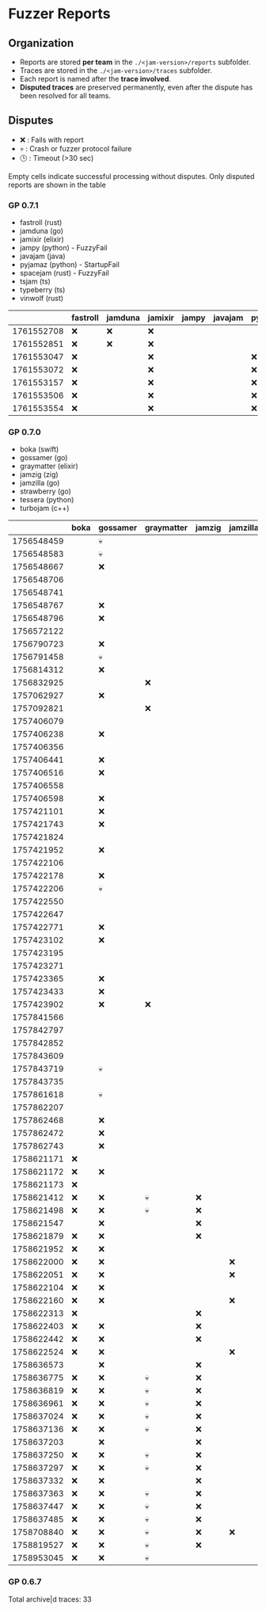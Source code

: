 # Fuzzer Reports

## Organization

- Reports are stored **per team** in the `./<jam-version>/reports` subfolder.  
- Traces are stored in the `./<jam-version>/traces` subfolder.  
- Each report is named after the **trace involved**.
- **Disputed traces** are preserved permanently, even after the dispute has been resolved for all teams.  

## Disputes

* ❌ : Fails with report
* 💀 : Crash or fuzzer protocol failure
* 🕒 : Timeout (>30 sec)

Empty cells indicate successful processing without disputes.
Only disputed reports are shown in the table

### GP 0.7.1

* fastroll (rust)
* jamduna (go)
* jamixir (elixir)
* jampy (python)    - FuzzyFail
* javajam (java)
* pyjamaz (python)  - StartupFail
* spacejam (rust)   - FuzzyFail
* tsjam (ts)
* typeberry (ts)
* vinwolf (rust)

|            | fastroll | jamduna | jamixir | jampy | javajam | pyjamaz | spacejam | tsjam | typeberry | vinwolf |
|------------|----------|---------|---------|-------|---------|---------|----------|-------|-----------|---------|
| 1761552708 |    ❌    |   ❌    |   ❌    |       |         |         |    ❌    |       |           |         |
| 1761552851 |    ❌    |   ❌    |   ❌    |       |         |         |    ❌    |       |           |         |
| 1761553047 |    ❌    |         |   ❌    |       |         |   ❌    |    ❌    |       |     ❌    |   ❌    |
| 1761553072 |    ❌    |         |   ❌    |       |         |   ❌    |    ❌    |       |     ❌    |   ❌    |
| 1761553157 |    ❌    |         |   ❌    |       |         |   ❌    |    ❌    |       |     ❌    |   💀    |
| 1761553506 |    ❌    |         |   ❌    |       |         |   ❌    |    ❌    |       |     ❌    |   ❌    |
| 1761553554 |    ❌    |         |   ❌    |       |         |   ❌    |    ❌    |       |     ❌    |   ❌    |

### GP 0.7.0

* boka (swift)
* gossamer (go)
* graymatter (elixir)
* jamzig (zig)
* jamzilla (go)
* strawberry (go)
* tessera (python)
* turbojam (c++)

|            | boka | gossamer | graymatter | jamzig | jamzilla | tessera | turbojam |
|------------|------|----------|------------|--------|----------|---------|----------|
| 1756548459 |      |    💀    |            |        |          |         |          |
| 1756548583 |      |    💀    |            |        |          |         |    ❌    |
| 1756548667 |      |    ❌    |            |        |          |         |          |
| 1756548706 |      |          |            |        |          |         |          |
| 1756548741 |      |          |            |        |          |         |          |
| 1756548767 |      |    ❌    |            |        |          |         |          |
| 1756548796 |      |    ❌    |            |        |          |         |          | 
| 1756572122 |      |          |            |        |          |         |          |
| 1756790723 |      |    ❌    |            |        |          |         |          |
| 1756791458 |      |    💀    |            |        |          |         |          |
| 1756814312 |      |    ❌    |            |        |          |         |          |
| 1756832925 |      |          |     ❌     |        |          |         |          |
| 1757062927 |      |    ❌    |            |        |          |         |          |
| 1757092821 |      |          |     ❌     |        |          |         |          |
| 1757406079 |      |          |            |        |          |         |          |
| 1757406238 |      |    ❌    |            |        |          |   ❌    |          |
| 1757406356 |      |          |            |        |          |         |          |
| 1757406441 |      |    ❌    |            |        |          |         |          |
| 1757406516 |      |    ❌    |            |        |          |         |          |
| 1757406558 |      |          |            |        |          |   ❌    |          |
| 1757406598 |      |    ❌    |            |        |          |   ❌    |          |
| 1757421101 |      |    ❌    |            |        |          |   ❌    |          |
| 1757421743 |      |    ❌    |            |        |          |         |          |
| 1757421824 |      |          |            |        |          |   ❌    |          |
| 1757421952 |      |    ❌    |            |        |          |         |          |
| 1757422106 |      |          |            |        |          |         |          |
| 1757422178 |      |    ❌    |            |        |          |   ❌    |          |
| 1757422206 |      |    💀    |            |        |          |   ❌    |    ❌    |
| 1757422550 |      |          |            |        |          |         |          |
| 1757422647 |      |          |            |        |          |         |          |
| 1757422771 |      |    ❌    |            |        |          |   ❌    |    ❌    |
| 1757423102 |      |    ❌    |            |        |          |   ❌    |    ❌    |
| 1757423195 |      |          |            |        |          |         |          |
| 1757423271 |      |          |            |        |          |         |          |
| 1757423365 |      |    ❌    |            |        |          |   ❌    |    ❌    |
| 1757423433 |      |    ❌    |            |        |          |         |          |
| 1757423902 |      |    ❌    |     ❌     |        |          |         |          |
| 1757841566 |      |          |            |        |          |         |          |
| 1757842797 |      |          |            |        |          |         |          |
| 1757842852 |      |          |            |        |          |   ❌    |          |
| 1757843609 |      |          |            |        |          |         |          |
| 1757843719 |      |    💀    |            |        |          |   ❌    |    ❌    |
| 1757843735 |      |          |            |        |          |         |          |
| 1757861618 |      |    💀    |            |        |          |         |    ❌    |
| 1757862207 |      |          |            |        |          |   ❌    |          |
| 1757862468 |      |    ❌    |            |        |          |   ❌    |          |
| 1757862472 |      |    ❌    |            |        |          |   ❌    |          |
| 1757862743 |      |    ❌    |            |        |          |   ❌    |    ❌    |
| 1758621171 |  ❌  |          |            |        |          |   ❌    |          |
| 1758621172 |  ❌  |    ❌    |            |        |          |   ❌    |          |
| 1758621173 |  ❌  |          |            |        |          |   ❌    |          |
| 1758621412 |  ❌  |    ❌    |     💀     |   ❌   |          |   ❌    |          |
| 1758621498 |  ❌  |    ❌    |     💀     |   ❌   |          |   ❌    |          |
| 1758621547 |      |    ❌    |            |   ❌   |          |   ❌    |    ❌    |
| 1758621879 |  ❌  |    ❌    |            |   ❌   |          |   ❌    |          |
| 1758621952 |  ❌  |    ❌    |            |        |          |   ❌    |    ❌    |
| 1758622000 |  ❌  |    ❌    |            |        |    ❌    |   ❌    |    ❌    |
| 1758622051 |  ❌  |    ❌    |            |        |    ❌    |   ❌    |    ❌    |
| 1758622104 |  ❌  |    ❌    |            |        |          |   ❌    |          |
| 1758622160 |  ❌  |    ❌    |            |        |    ❌    |   ❌    |    ❌    |
| 1758622313 |  ❌  |          |            |   ❌   |          |   ❌    |          |
| 1758622403 |  ❌  |    ❌    |            |   ❌   |          |   ❌    |          |
| 1758622442 |  ❌  |    ❌    |            |   ❌   |          |   ❌    |          |
| 1758622524 |  ❌  |    ❌    |            |        |    ❌    |   ❌    |          |
| 1758636573 |      |    ❌    |            |   ❌   |          |         |    ❌    |
| 1758636775 |  ❌  |    ❌    |     💀     |   ❌   |          |   ❌    |          |
| 1758636819 |  ❌  |    ❌    |     💀     |   ❌   |          |   ❌    |    ❌    |
| 1758636961 |  ❌  |    ❌    |     💀     |   ❌   |          |   ❌    |          |
| 1758637024 |  ❌  |    ❌    |     💀     |   ❌   |          |   ❌    |          |
| 1758637136 |  ❌  |    ❌    |     💀     |   ❌   |          |   ❌    |          |
| 1758637203 |      |    ❌    |            |   ❌   |          |   ❌    |    ❌    |
| 1758637250 |  ❌  |    ❌    |     💀     |   ❌   |          |   ❌    |          |
| 1758637297 |  ❌  |    ❌    |     💀     |   ❌   |          |   ❌    |          |
| 1758637332 |  ❌  |    ❌    |            |   ❌   |          |         |    ❌    |
| 1758637363 |  ❌  |    ❌    |     💀     |   ❌   |          |   ❌    |          |
| 1758637447 |  ❌  |    ❌    |     💀     |   ❌   |          |   ❌    |          |
| 1758637485 |  ❌  |    ❌    |     💀     |   ❌   |          |   ❌    |          |
| 1758708840 |  ❌  |    ❌    |     💀     |   ❌   |    ❌    |   ❌    |    ❌    |
| 1758819527 |  ❌  |    ❌    |     💀     |   ❌   |          |   ❌    |    ❌    |
| 1758953045 |  ❌  |    ❌    |     💀     |        |          |   ❌    |          |

### GP 0.6.7

Total archive|d traces: 33
